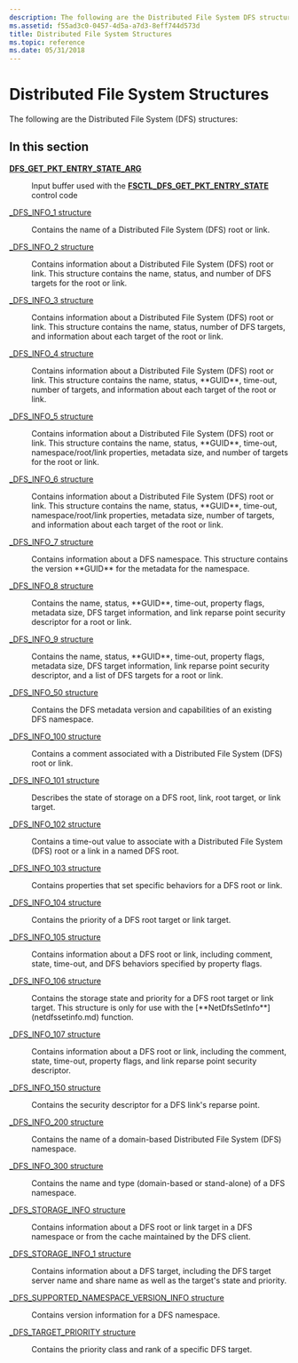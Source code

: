 ```yaml
---
description: The following are the Distributed File System DFS structures
ms.assetid: f55ad3c0-0457-4d5a-a7d3-8eff744d573d
title: Distributed File System Structures
ms.topic: reference
ms.date: 05/31/2018
---
```


# Distributed File System Structures

The following are the Distributed File System (DFS) structures:

## In this section

<dl> <dt>

[**DFS_GET_PKT_ENTRY_STATE_ARG**](/windows/win32/api/lmdfs/ns-lmdfs-dfs_get_pkt_entry_state_arg)
</dt> <dd>

Input buffer used with the [**FSCTL_DFS_GET_PKT_ENTRY_STATE**](fsctl-dfs-get-pkt-entry-state.md) control code
</dd> <dt>

[_DFS_INFO_1 structure](/windows/desktop/api/lmdfs/ns-lmdfs-dfs_info_1)
</dt> <dd>
Contains the name of a Distributed File System (DFS) root or link.

</dd> <dt>

[_DFS_INFO_2 structure](/windows/desktop/api/lmdfs/ns-lmdfs-dfs_info_2)
</dt> <dd>
Contains information about a Distributed File System (DFS) root or link. This structure contains the name, status, and number of DFS targets for the root or link.

</dd> <dt>

[_DFS_INFO_3 structure](/windows/desktop/api/lmdfs/ns-lmdfs-dfs_info_3)
</dt> <dd>
Contains information about a Distributed File System (DFS) root or link. This structure contains the name, status, number of DFS targets, and information about each target of the root or link.

</dd> <dt>

[_DFS_INFO_4 structure](/windows/desktop/api/lmdfs/ns-lmdfs-dfs_info_4)
</dt> <dd>
Contains information about a Distributed File System (DFS) root or link. This structure contains the name, status, **GUID**, time-out, number of targets, and information about each target of the root or link.

</dd> <dt>

[_DFS_INFO_5 structure](/windows/desktop/api/lmdfs/ns-lmdfs-dfs_info_5)
</dt> <dd>
Contains information about a Distributed File System (DFS) root or link. This structure contains the name, status, **GUID**, time-out, namespace/root/link properties, metadata size, and number of targets for the root or link.

</dd> <dt>

[_DFS_INFO_6 structure](/windows/desktop/api/lmdfs/ns-lmdfs-dfs_info_6)
</dt> <dd>
Contains information about a Distributed File System (DFS) root or link. This structure contains the name, status, **GUID**, time-out, namespace/root/link properties, metadata size, number of targets, and information about each target of the root or link.

</dd> <dt>

[_DFS_INFO_7 structure](/windows/desktop/api/lmdfs/ns-lmdfs-dfs_info_7)
</dt> <dd>
Contains information about a DFS namespace. This structure contains the version **GUID** for the metadata for the namespace.

</dd> <dt>

[_DFS_INFO_8 structure](/windows/desktop/api/lmdfs/ns-lmdfs-dfs_info_8)
</dt> <dd>
Contains the name, status, **GUID**, time-out, property flags, metadata size, DFS target information, and link reparse point security descriptor for a root or link.

</dd> <dt>

[_DFS_INFO_9 structure](/windows/desktop/api/lmdfs/ns-lmdfs-dfs_info_9)
</dt> <dd>
Contains the name, status, **GUID**, time-out, property flags, metadata size, DFS target information, link reparse point security descriptor, and a list of DFS targets for a root or link.

</dd> <dt>

[_DFS_INFO_50 structure](/windows/desktop/api/lmdfs/ns-lmdfs-dfs_info_50)
</dt> <dd>
Contains the DFS metadata version and capabilities of an existing DFS namespace.

</dd> <dt>

[_DFS_INFO_100 structure](/windows/desktop/api/lmdfs/ns-lmdfs-dfs_info_100)
</dt> <dd>
Contains a comment associated with a Distributed File System (DFS) root or link.

</dd> <dt>

[_DFS_INFO_101 structure](/windows/desktop/api/lmdfs/ns-lmdfs-dfs_info_101)
</dt> <dd>
Describes the state of storage on a DFS root, link, root target, or link target.

</dd> <dt>

[_DFS_INFO_102 structure](/windows/desktop/api/lmdfs/ns-lmdfs-dfs_info_102)
</dt> <dd>
Contains a time-out value to associate with a Distributed File System (DFS) root or a link in a named DFS root.

</dd> <dt>

[_DFS_INFO_103 structure](/windows/desktop/api/lmdfs/ns-lmdfs-dfs_info_103)
</dt> <dd>
Contains properties that set specific behaviors for a DFS root or link.

</dd> <dt>

[_DFS_INFO_104 structure](/windows/desktop/api/lmdfs/ns-lmdfs-dfs_info_104)
</dt> <dd>
Contains the priority of a DFS root target or link target.

</dd> <dt>

[_DFS_INFO_105 structure](/windows/desktop/api/lmdfs/ns-lmdfs-dfs_info_105)
</dt> <dd>
Contains information about a DFS root or link, including comment, state, time-out, and DFS behaviors specified by property flags.

</dd> <dt>

[_DFS_INFO_106 structure](/windows/desktop/api/lmdfs/ns-lmdfs-dfs_info_106)
</dt> <dd>
Contains the storage state and priority for a DFS root target or link target. This structure is only for use with the [**NetDfsSetInfo**](netdfssetinfo.md) function.

</dd> <dt>

[_DFS_INFO_107 structure](/windows/desktop/api/lmdfs/ns-lmdfs-dfs_info_107)
</dt> <dd>
Contains information about a DFS root or link, including the comment, state, time-out, property flags, and link reparse point security descriptor.

</dd> <dt>

[_DFS_INFO_150 structure](/windows/desktop/api/lmdfs/ns-lmdfs-dfs_info_150)
</dt> <dd>
Contains the security descriptor for a DFS link's reparse point.

</dd> <dt>

[_DFS_INFO_200 structure](/windows/desktop/api/lmdfs/ns-lmdfs-dfs_info_200)
</dt> <dd>
Contains the name of a domain-based Distributed File System (DFS) namespace.

</dd> <dt>

[_DFS_INFO_300 structure](/windows/desktop/api/lmdfs/ns-lmdfs-dfs_info_300)
</dt> <dd>
Contains the name and type (domain-based or stand-alone) of a DFS namespace.

</dd> <dt>

[_DFS_STORAGE_INFO structure](/windows/desktop/api/lmdfs/ns-lmdfs-dfs_storage_info)
</dt> <dd>
Contains information about a DFS root or link target in a DFS namespace or from the cache maintained by the DFS client.

</dd> <dt>

[_DFS_STORAGE_INFO_1 structure](/windows/desktop/api/lmdfs/ns-lmdfs-dfs_storage_info_1)
</dt> <dd>
Contains information about a DFS target, including the DFS target server name and share name as well as the target's state and priority.

</dd> <dt>

[_DFS_SUPPORTED_NAMESPACE_VERSION_INFO structure](/windows/desktop/api/lmdfs/ns-lmdfs-dfs_supported_namespace_version_info)
</dt> <dd>
Contains version information for a DFS namespace.

</dd> <dt>

[_DFS_TARGET_PRIORITY structure](/windows/desktop/api/lmdfs/ns-lmdfs-dfs_target_priority)
</dt> <dd>
Contains the priority class and rank of a specific DFS target.

</dd> </dl>
